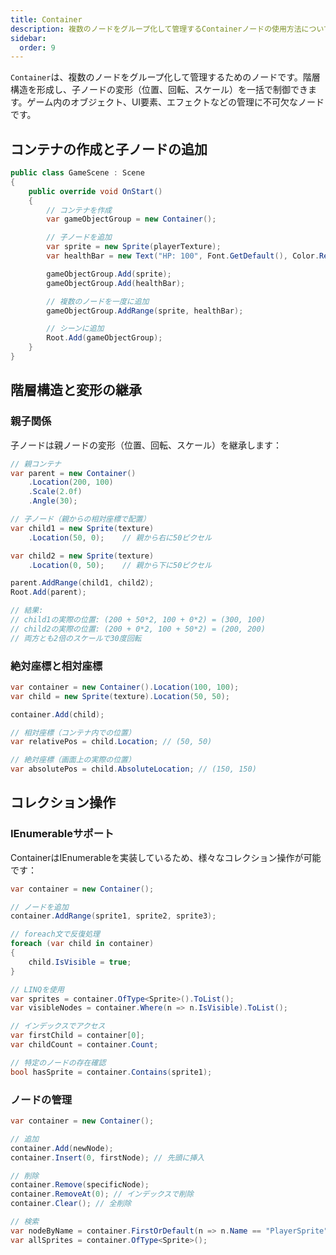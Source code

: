 ```yaml
---
title: Container
description: 複数のノードをグループ化して管理するContainerノードの使用方法について解説します。
sidebar:
  order: 9
---
```


`Container`は、複数のノードをグループ化して管理するためのノードです。階層構造を形成し、子ノードの変形（位置、回転、スケール）を一括で制御できます。ゲーム内のオブジェクト、UI要素、エフェクトなどの管理に不可欠なノードです。

## コンテナの作成と子ノードの追加

```csharp title="基本的なコンテナの使用"
public class GameScene : Scene
{
    public override void OnStart()
    {
        // コンテナを作成
        var gameObjectGroup = new Container();

        // 子ノードを追加
        var sprite = new Sprite(playerTexture);
        var healthBar = new Text("HP: 100", Font.GetDefault(), Color.Red);

        gameObjectGroup.Add(sprite);
        gameObjectGroup.Add(healthBar);

        // 複数のノードを一度に追加
        gameObjectGroup.AddRange(sprite, healthBar);

        // シーンに追加
        Root.Add(gameObjectGroup);
    }
}
```

## 階層構造と変形の継承

### 親子関係

子ノードは親ノードの変形（位置、回転、スケール）を継承します：

```csharp title="変形の継承"
// 親コンテナ
var parent = new Container()
    .Location(200, 100)
    .Scale(2.0f)
    .Angle(30);

// 子ノード（親からの相対座標で配置）
var child1 = new Sprite(texture)
    .Location(50, 0);    // 親から右に50ピクセル

var child2 = new Sprite(texture)
    .Location(0, 50);    // 親から下に50ピクセル

parent.AddRange(child1, child2);
Root.Add(parent);

// 結果:
// child1の実際の位置: (200 + 50*2, 100 + 0*2) = (300, 100)
// child2の実際の位置: (200 + 0*2, 100 + 50*2) = (200, 200)
// 両方とも2倍のスケールで30度回転
```

### 絶対座標と相対座標

```csharp title="座標系の理解"
var container = new Container().Location(100, 100);
var child = new Sprite(texture).Location(50, 50);

container.Add(child);

// 相対座標（コンテナ内での位置）
var relativePos = child.Location; // (50, 50)

// 絶対座標（画面上の実際の位置）
var absolutePos = child.AbsoluteLocation; // (150, 150)
```

## コレクション操作

### IEnumerableサポート

ContainerはIEnumerableを実装しているため、様々なコレクション操作が可能です：

```csharp title="コレクション操作"
var container = new Container();

// ノードを追加
container.AddRange(sprite1, sprite2, sprite3);

// foreach文で反復処理
foreach (var child in container)
{
    child.IsVisible = true;
}

// LINQを使用
var sprites = container.OfType<Sprite>().ToList();
var visibleNodes = container.Where(n => n.IsVisible).ToList();

// インデックスでアクセス
var firstChild = container[0];
var childCount = container.Count;

// 特定のノードの存在確認
bool hasSprite = container.Contains(sprite1);
```

### ノードの管理

```csharp title="ノード管理の例"
var container = new Container();

// 追加
container.Add(newNode);
container.Insert(0, firstNode); // 先頭に挿入

// 削除
container.Remove(specificNode);
container.RemoveAt(0); // インデックスで削除
container.Clear(); // 全削除

// 検索
var nodeByName = container.FirstOrDefault(n => n.Name == "PlayerSprite");
var allSprites = container.OfType<Sprite>();
```
